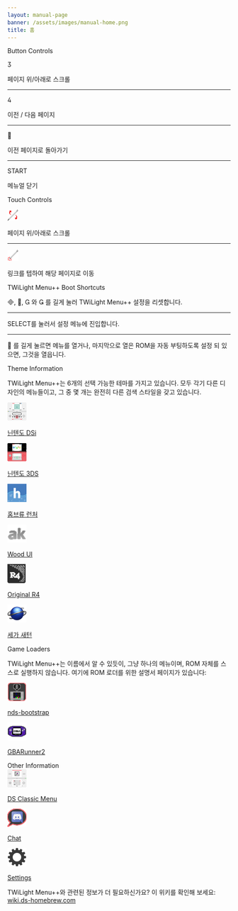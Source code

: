 ```yaml
---
layout: manual-page
banner: /assets/images/manual-home.png
title: 홈
---
```


<div id="button-controls" class="section-title">Button Controls</div>
<div class="section-body">
    <div class="button-action-group">
        <p class="button-action button">&#xE07D;</p>
        <p class="button-action-text">페이지 위/아래로 스크롤</p>
    </div>
    <hr>
    <div class="button-action-group">
        <p class="button-action button">&#xE07E;</p>
        <p class="button-action-text">이전 / 다음 페이지</p>
    </div>
    <hr>
    <div class="button-action-group">
        <p class="button-action button">&#xE001;</p>
        <p class="button-action-text">이전 페이지로 돌아가기</p>
    </div>
    <hr>
    <div class="button-action-group">
        <p class="button-action">START</p>
        <p class="button-action-text">메뉴얼 닫기</p>
    </div>
</div>

<div id="touch-controls" class="section-title">Touch Controls</div>
<div class="section-body">
    <div class="button-action-group">
        <p class="button-action"><img src="/assets/images/up-down.png" alt="터치스크린 위/아래로 스크롤"></p>
        <p class="button-action-text">페이지 위/아래로 스크롤</p>
    </div>
    <hr>
    <div class="button-action-group">
        <p class="button-action"><img src="/assets/images/tap.png" alt="터치 스크린을 누르세요"></p>
        <p class="button-action-text">링크를 텝하여 해당 페이지로 이동</p>
    </div>
</div>

<div id="twilight-menu-boot-shortcuts" class="section-title">TWiLight Menu++ Boot Shortcuts</div>
<div class="section-body">
    <p>
        &#xE000;, &#xE001;, &#xE002; 와 &#xE003; 를 길게 눌러 TWiLight Menu++ 설정을 리셋합니다.
    </p>
    <hr>
    <p>
        SELECT를 눌러서 설정 메뉴에 진입합니다.
    </p>
    <hr>
    <p>
        &#xE001; 를 길게 눌르면 메뉴를 열거나, 마지막으로 열은 ROM을 자동 부팅하도록 설정 되 있으면, 그것을 열읍니다.
    </p>
</div>

<div id="theme-information" class="section-title">Theme Information</div>
<div class="section-body">
    <p class="mb-2">TWiLight Menu++는 6개의 선택 가능한 테마를 가지고 있습니다. 모두 각기 다른 디자인의 메뉴들이고, 그 중 몇 개는 완전히 다른 검색 스타일을 갖고 있습니다.</p>
    <div class="grid-container-3">
        <div class="grid-item">
            <img src="/assets/images/dsi-icon.png">
            <p>
                <a href="theme1-dsi">닌텐도 DSi</a>
            </p>
        </div>
        <div class="grid-item">
            <img src="/assets/images/3ds-icon.png">
            <p>
                <a href="theme2-3ds">닌텐도 3DS</a>
            </p>
        </div>
        <div class="grid-item">
            <img src="/assets/images/hbl-icon.png">
            <p>
                <a href="theme6-hbl">홈브류 런처</a>
            </p>
        </div>
        <div class="grid-item">
            <img src="/assets/images/ak-icon.png">
            <p>
                <a href="theme4-acekard">Wood UI</a>
            </p>
        </div>
        <div class="grid-item">
            <img src="/assets/images/r4-icon.png">
            <p>
                <a href="theme3-r4">Original R4</a>
            </p>
        </div>
        <div class="grid-item">
            <img src="/assets/images/saturn-logo.png">
            <p>
                <a href="theme5-saturn">세가 새턴</a>
            </p>
        </div>
    </div>
</div>

<div id="game-loaders" class="section-title">Game Loaders</div>
<div class="section-body">
    <p class="mb-2">TWiLight Menu++는 이름에서 알 수 있듯이, 그냥 하나의 메뉴이며, ROM 자체를 스스로 실행하지 않습니다. 여기에 ROM 로더를 위한 설명서 페이지가 있습니다:</p>
    <div class="grid-container-2">
        <div class="grid-item">
            <img src="/assets/images/ndsb-icon.png">
            <p>
                <a href="nds-bootstrap">nds-bootstrap</a>
            </p>
        </div>
        <div class="grid-item">
            <img src="/assets/images/gba-icon.png">
            <p>
                <a href="gbarunner2">GBARunner2</a>
            </p>
        </div>
    </div>
</div>

<div id="other-information" class="section-title">Other Information</div>
<div class="section-body">
    <div class="grid-container-3 mb-2">
        <div class="grid-item">
            <img src="/assets/images/ds-icon.png">
            <p>
                <a href="ds-classic-menu">DS Classic Menu</a>
            </p>
        </div>
        <div class="grid-item">
            <img src="/assets/images/chat-icon.png">
            <p>
                <a href="chat">Chat</a>
            </p>
        </div>
        <div class="grid-item">
            <img src="/assets/images/settings-icon.png">
            <p>
                <a href="settings">Settings</a>
            </p>
        </div>
    </div>
    <p>
        TWiLight Menu++와 관련된 정보가 더 필요하신가요? 이 위키를 확인해 보세요: <br><a href="https://wiki.ds-homebrew.com">wiki.ds-homebrew.com</a>
    </p>
</div>
